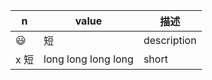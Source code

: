 | n    | value               | 描述        |
| ---- | ------------------- | ----------- |
| 😃   | 短                  | description |
| x 短 | long long long long | short       |
